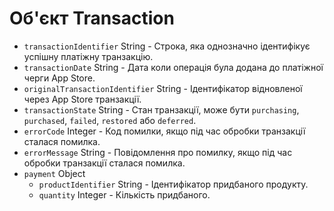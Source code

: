 # Об'єкт Transaction

* `transactionIdentifier` String - Строка, яка однозначно ідентифікує успішну платіжну транзакцію.
* `transactionDate` String - Дата коли операція була додана до платіжної черги App Store.
* `originalTransactionIdentifier` String - Ідентифікатор відновленої через App Store транзакції.
* `transactionState` String - Стан транзакції, може бути `purchasing`, `purchased`, `failed`, `restored` або `deferred`.
* `errorCode` Integer - Код помилки, якщо під час обробки транзакції сталася помилка.
* `errorMessage` String - Повідомлення про помилку, якщо під час обробки транзакції сталася помилка.
* `payment` Object
  * `productIdentifier` String - Ідентифікатор придбаного продукту.
  * `quantity` Integer  - Кількість придбаного.
